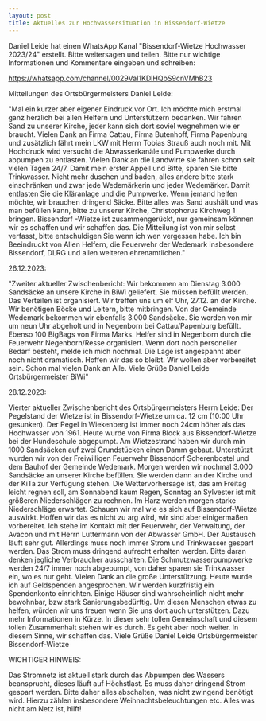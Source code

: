 ```yaml
---
layout: post
title: Aktuelles zur Hochwassersituation in Bissendorf-Wietze 
---
```


Daniel Leide hat einen WhatsApp Kanal "Bissendorf-Wietze Hochwasser 2023/24" erstellt. Bitte weitersagen und teilen. Bitte nur wichtige Informationen und Kommentare eingeben und schreiben:

https://whatsapp.com/channel/0029VaI1KDlHQbS9cnVMhB23

Mitteilungen des Ortsbürgermeisters Daniel Leide:

"Mal ein kurzer aber eigener Eindruck vor Ort. Ich möchte mich erstmal ganz herzlich bei allen Helfern und Unterstützern bedanken. Wir fahren Sand zu unserer Kirche, jeder kann sich dort soviel wegnehmen wie er braucht. Vielen Dank an Firma Cattau, Firma Butenhoff, Firma Papenburg und zusätzlich fährt mein LKW mit Herrn Tobias Strauß auch noch mit. 
Mit Hochdruck wird versucht die Abwasserkanäle und Pumpwerke durch abpumpen zu entlasten. Vielen Dank an die Landwirte sie fahren schon seit vielen Tagen 24/7. 
Damit mein erster Appell und Bitte, sparen Sie bitte Trinkwasser. Nicht mehr duschen und baden, alles andere bitte stark einschränken und zwar jede Wedemärkerin und jeder Wedemärker. Damit entlasten Sie die Kläranlage und die Pumpwerke. 
Wenn jemand helfen möchte, wir brauchen dringend Säcke. Bitte alles was Sand aushält und was man befüllen kann, bitte zu unserer Kirche, Christophorus Kirchweg 1 bringen. 
Bissendorf -Wietze ist zusammengerückt, nur gemeinsam können wir es schaffen und wir schaffen das. 
Die Mitteilung ist von mir selbst verfasst, bitte entschuldigen Sie wenn ich wen vergessen habe. Ich bin Beeindruckt von Allen Helfern, die Feuerwehr der Wedemark insbesondere Bissendorf, DLRG und allen weiteren ehrenamtlichen."

26.12.2023:

"Zweiter aktueller Zwischenbericht: 
Wir bekommen am Dienstag 3.000 Sandsäcke an unsere Kirche in BiWi geliefert. Sie müssen befüllt werden. Das Verteilen ist organisiert. 
Wir treffen uns um elf Uhr, 27.12. an der Kirche. 
Wir benötigen Böcke und Leitern, bitte mitbringen.
Von der Gemeinde Wedemark bekommen wir ebenfalls 3.000 Sandsäcke. Sie werden von mir um neun Uhr abgeholt und in Negenborn bei Cattau/Papenburg befüllt. Ebenso 100 BigBags von Firma Marks. Helfer sind in Negenborn durch die Feuerwehr Negenborn/Resse organisiert. Wenn dort noch personeller Bedarf besteht, melde ich mich nochmal.
Die Lage ist angespannt aber noch nicht dramatisch. Hoffen wir das so bleibt. Wir wollen aber vorbereitet sein. Schon mal vielen Dank an Alle.
Viele Grüße Daniel Leide 
Ortsbürgermeister BiWi"

28.12.2023:

Vierter aktueller Zwischenbericht des Ortsbürgermeisters Herrn Leide:
Der Pegelstand der Wietze ist in Bissendorf-Wietze um ca. 12 cm (10:00 Uhr gesunken).
Der Pegel in Wiekenberg ist immer noch 24cm höher als das Hochwasser von 1961.
Heute wurde von Firma Block aus Bissendorf-Wietze bei der Hundeschule abgepumpt.
Am Wietzestrand haben wir durch min 1000 Sandsäcken auf zwei Grundstücken einen Damm gebaut.
Unterstützt wurden wir von der Freiwilligen Feuerwehr Bissendorf Scherenbostel und dem Bauhof der Gemeinde Wedemark.
Morgen werden wir nochmal 3.000 Sandsäcke an unserer Kirche befüllen. Sie werden dann an der Kirche und der KiTa zur Verfügung stehen.
Die Wettervorhersage ist, das am Freitag leicht regnen soll, am Sonnabend kaum Regen, Sonntag an Sylvester ist mit größeren Niederschlägen zu rechnen. Im Harz werden morgen starke Niederschläge erwartet.
Schauen wir mal wie es sich auf Bissendorf-Wietze auswirkt. Hoffen wir das es nicht zu arg wird, wir sind aber einigermaßen vorbereitet. 
Ich stehe im Kontakt mit der Feuerwehr, der Verwaltung, der Avacon und mit Herrn Luttermann von der Abwasser GmbH. Der Austausch läuft sehr gut.
Allerdings muss noch immer Strom und Trinkwasser gespart werden. Das Strom muss dringend aufrecht erhalten werden. Bitte daran denken jegliche Verbraucher ausschalten. Die Schmutzwasserpumpwerke werden 24/7 immer noch abgepumpt, von daher sparen sie Trinkwasser ein, wo es nur geht. 
Vielen Dank an die große Unterstützung.
Heute wurde ich auf Geldspenden angesprochen. Wir werden kurzfristig ein Spendenkonto einrichten. Einige Häuser sind wahrscheinlich nicht mehr bewohnbar, bzw stark Sanierungsbedürftig. Um diesen Menschen etwas zu helfen, würden wir uns freuen wenn Sie uns dort auch unterstützen. Dazu mehr Informationen in Kürze.
In dieser sehr tollen Gemeinschaft und diesem tollen Zusammenhalt stehen wir es durch. Es geht aber noch weiter.
In diesem Sinne, wir schaffen das.
Viele Grüße Daniel Leide
Ortsbürgermeister Bissendorf-Wietze

WICHTIGER HINWEIS:

Das Stromnetz ist aktuell stark durch das Abpumpen des Wassers beansprucht, dieses läuft auf Höchstlast. Es muss daher dringend Strom gespart werden. Bitte daher alles abschalten, was nicht zwingend benötigt wird.
Hierzu zählen insbesondere Weihnachtsbeleuchtungen etc. Alles was nicht am Netz ist, hilft!
